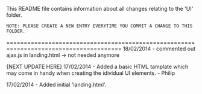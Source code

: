This README file contains information about all changes relating to the 'UI' folder. 

	NOTE: PLEASE CREATE A NEW ENTRY EVERYTIME YOU COMMIT A CHANGE TO THIS FOLDER.
=======================================================================================
18/02/2014 - commented out ajax.js in landing.html -> not needed anymore

{NEXT UPDATE HERE}
17/02/2014 - Added a basic HTML tamplate which may come in handy when creating the idividual UI elements. - Philip

17/02/2014 - Added initial 'landing.html'.